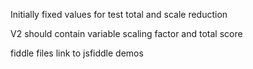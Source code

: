 Initially fixed values for test total and scale reduction

V2 should contain variable scaling factor and total score

fiddle files link to jsfiddle demos

